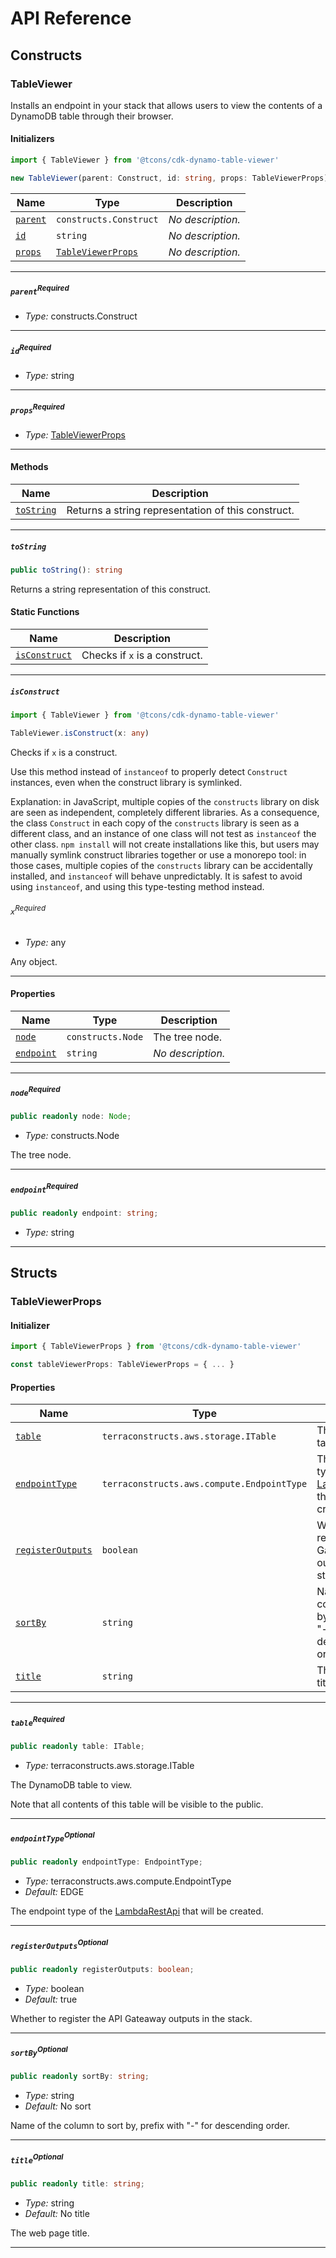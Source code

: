 # API Reference <a name="API Reference" id="api-reference"></a>

## Constructs <a name="Constructs" id="Constructs"></a>

### TableViewer <a name="TableViewer" id="@tcons/cdk-dynamo-table-viewer.TableViewer"></a>

Installs an endpoint in your stack that allows users to view the contents of a DynamoDB table through their browser.

#### Initializers <a name="Initializers" id="@tcons/cdk-dynamo-table-viewer.TableViewer.Initializer"></a>

```typescript
import { TableViewer } from '@tcons/cdk-dynamo-table-viewer'

new TableViewer(parent: Construct, id: string, props: TableViewerProps)
```

| **Name** | **Type** | **Description** |
| --- | --- | --- |
| <code><a href="#@tcons/cdk-dynamo-table-viewer.TableViewer.Initializer.parameter.parent">parent</a></code> | <code>constructs.Construct</code> | *No description.* |
| <code><a href="#@tcons/cdk-dynamo-table-viewer.TableViewer.Initializer.parameter.id">id</a></code> | <code>string</code> | *No description.* |
| <code><a href="#@tcons/cdk-dynamo-table-viewer.TableViewer.Initializer.parameter.props">props</a></code> | <code><a href="#@tcons/cdk-dynamo-table-viewer.TableViewerProps">TableViewerProps</a></code> | *No description.* |

---

##### `parent`<sup>Required</sup> <a name="parent" id="@tcons/cdk-dynamo-table-viewer.TableViewer.Initializer.parameter.parent"></a>

- *Type:* constructs.Construct

---

##### `id`<sup>Required</sup> <a name="id" id="@tcons/cdk-dynamo-table-viewer.TableViewer.Initializer.parameter.id"></a>

- *Type:* string

---

##### `props`<sup>Required</sup> <a name="props" id="@tcons/cdk-dynamo-table-viewer.TableViewer.Initializer.parameter.props"></a>

- *Type:* <a href="#@tcons/cdk-dynamo-table-viewer.TableViewerProps">TableViewerProps</a>

---

#### Methods <a name="Methods" id="Methods"></a>

| **Name** | **Description** |
| --- | --- |
| <code><a href="#@tcons/cdk-dynamo-table-viewer.TableViewer.toString">toString</a></code> | Returns a string representation of this construct. |

---

##### `toString` <a name="toString" id="@tcons/cdk-dynamo-table-viewer.TableViewer.toString"></a>

```typescript
public toString(): string
```

Returns a string representation of this construct.

#### Static Functions <a name="Static Functions" id="Static Functions"></a>

| **Name** | **Description** |
| --- | --- |
| <code><a href="#@tcons/cdk-dynamo-table-viewer.TableViewer.isConstruct">isConstruct</a></code> | Checks if `x` is a construct. |

---

##### `isConstruct` <a name="isConstruct" id="@tcons/cdk-dynamo-table-viewer.TableViewer.isConstruct"></a>

```typescript
import { TableViewer } from '@tcons/cdk-dynamo-table-viewer'

TableViewer.isConstruct(x: any)
```

Checks if `x` is a construct.

Use this method instead of `instanceof` to properly detect `Construct`
instances, even when the construct library is symlinked.

Explanation: in JavaScript, multiple copies of the `constructs` library on
disk are seen as independent, completely different libraries. As a
consequence, the class `Construct` in each copy of the `constructs` library
is seen as a different class, and an instance of one class will not test as
`instanceof` the other class. `npm install` will not create installations
like this, but users may manually symlink construct libraries together or
use a monorepo tool: in those cases, multiple copies of the `constructs`
library can be accidentally installed, and `instanceof` will behave
unpredictably. It is safest to avoid using `instanceof`, and using
this type-testing method instead.

###### `x`<sup>Required</sup> <a name="x" id="@tcons/cdk-dynamo-table-viewer.TableViewer.isConstruct.parameter.x"></a>

- *Type:* any

Any object.

---

#### Properties <a name="Properties" id="Properties"></a>

| **Name** | **Type** | **Description** |
| --- | --- | --- |
| <code><a href="#@tcons/cdk-dynamo-table-viewer.TableViewer.property.node">node</a></code> | <code>constructs.Node</code> | The tree node. |
| <code><a href="#@tcons/cdk-dynamo-table-viewer.TableViewer.property.endpoint">endpoint</a></code> | <code>string</code> | *No description.* |

---

##### `node`<sup>Required</sup> <a name="node" id="@tcons/cdk-dynamo-table-viewer.TableViewer.property.node"></a>

```typescript
public readonly node: Node;
```

- *Type:* constructs.Node

The tree node.

---

##### `endpoint`<sup>Required</sup> <a name="endpoint" id="@tcons/cdk-dynamo-table-viewer.TableViewer.property.endpoint"></a>

```typescript
public readonly endpoint: string;
```

- *Type:* string

---


## Structs <a name="Structs" id="Structs"></a>

### TableViewerProps <a name="TableViewerProps" id="@tcons/cdk-dynamo-table-viewer.TableViewerProps"></a>

#### Initializer <a name="Initializer" id="@tcons/cdk-dynamo-table-viewer.TableViewerProps.Initializer"></a>

```typescript
import { TableViewerProps } from '@tcons/cdk-dynamo-table-viewer'

const tableViewerProps: TableViewerProps = { ... }
```

#### Properties <a name="Properties" id="Properties"></a>

| **Name** | **Type** | **Description** |
| --- | --- | --- |
| <code><a href="#@tcons/cdk-dynamo-table-viewer.TableViewerProps.property.table">table</a></code> | <code>terraconstructs.aws.storage.ITable</code> | The DynamoDB table to view. |
| <code><a href="#@tcons/cdk-dynamo-table-viewer.TableViewerProps.property.endpointType">endpointType</a></code> | <code>terraconstructs.aws.compute.EndpointType</code> | The endpoint type of the [LambdaRestApi](https://docs.aws.amazon.com/cdk/api/latest/docs/@aws-cdk_aws-apigateway.LambdaRestApi.html) that will be created. |
| <code><a href="#@tcons/cdk-dynamo-table-viewer.TableViewerProps.property.registerOutputs">registerOutputs</a></code> | <code>boolean</code> | Whether to register the API Gateaway outputs in the stack. |
| <code><a href="#@tcons/cdk-dynamo-table-viewer.TableViewerProps.property.sortBy">sortBy</a></code> | <code>string</code> | Name of the column to sort by, prefix with "-" for descending order. |
| <code><a href="#@tcons/cdk-dynamo-table-viewer.TableViewerProps.property.title">title</a></code> | <code>string</code> | The web page title. |

---

##### `table`<sup>Required</sup> <a name="table" id="@tcons/cdk-dynamo-table-viewer.TableViewerProps.property.table"></a>

```typescript
public readonly table: ITable;
```

- *Type:* terraconstructs.aws.storage.ITable

The DynamoDB table to view.

Note that all contents of this table will be
visible to the public.

---

##### `endpointType`<sup>Optional</sup> <a name="endpointType" id="@tcons/cdk-dynamo-table-viewer.TableViewerProps.property.endpointType"></a>

```typescript
public readonly endpointType: EndpointType;
```

- *Type:* terraconstructs.aws.compute.EndpointType
- *Default:* EDGE

The endpoint type of the [LambdaRestApi](https://docs.aws.amazon.com/cdk/api/latest/docs/@aws-cdk_aws-apigateway.LambdaRestApi.html) that will be created.

---

##### `registerOutputs`<sup>Optional</sup> <a name="registerOutputs" id="@tcons/cdk-dynamo-table-viewer.TableViewerProps.property.registerOutputs"></a>

```typescript
public readonly registerOutputs: boolean;
```

- *Type:* boolean
- *Default:* true

Whether to register the API Gateaway outputs in the stack.

---

##### `sortBy`<sup>Optional</sup> <a name="sortBy" id="@tcons/cdk-dynamo-table-viewer.TableViewerProps.property.sortBy"></a>

```typescript
public readonly sortBy: string;
```

- *Type:* string
- *Default:* No sort

Name of the column to sort by, prefix with "-" for descending order.

---

##### `title`<sup>Optional</sup> <a name="title" id="@tcons/cdk-dynamo-table-viewer.TableViewerProps.property.title"></a>

```typescript
public readonly title: string;
```

- *Type:* string
- *Default:* No title

The web page title.

---



